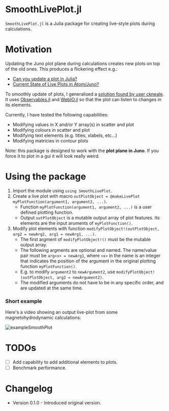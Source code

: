 # SmoothLivePlot.jl

`SmoothLivePlot.jl` is a Julia package for creating live-style plots during calculations. 

# Motivation

Updating the Juno plot plane during calculations creates new plots on top of the old ones. This produces a flickering effect e.g.:

- [Can you update a plot in Julia?](https://discourse.julialang.org/t/current-state-of-live-plots-in-atom-juno/30379)
- [Current State of Live Plots in Atom/Juno?](https://discourse.julialang.org/t/current-state-of-live-plots-in-atom-juno/30379/5)

To smoothly update of plots, I generalised a [solution found by user ckneale](https://discourse.julialang.org/t/current-state-of-live-plots-in-atom-juno/30379/7). It uses [Observables.jl](https://github.com/JuliaGizmos/Observables.jl) and [WebIO.jl](https://github.com/JuliaGizmos/WebIO.jl) so that the plot can listen to changes in its elements.

Currently, I have tested the following capabilities: 
- Modifying values in X and/or Y array(s) in scatter and plot
- Modifying colours in scatter and plot
- Modifying text elements (e.g. titles, xlabels, etc...)
- Modifying matricies in contour plots

Note: this package is designed to work with the __plot plane in Juno__. If you force it to plot in a gui it will look really weird.

# Using the package
1. Import the module using `using SmoothLivePlot`. 
2. Create a live plot with macro `outPlotObject = @makeLivePlot myPlotFunction(argument1, argument2, ...)`.
   - Function `myPlotFunction(argument1, argument2, ...)` is a user defined plotting function.
   - Output `outPlotObject` is a mutable output array of plot features. Its elements are the input aruments of `myPlotFunction()`.
3. Modify plot elements with function `modifyPlotObject!(outPlotObject, arg2 = newArg2, arg1 = newArg1, ...)`. 
   - The first argment of `modifyPlotObject!()` must be the mutable output array.
   - The following argments are optional and named. The name/value pair must be `arg<x> = newArg1`, where `<x>` in the name is an integer that indicates the position of the argument in the original plotting function `myPlotFunction()`. 
   - E.g. to modify `argument2` to `newArgument2`, use `modifyPlotObject!(outPlotObject, arg2 = newArgument2)`.
   - The modified arguments do not have to be in any specific order, and are updated at the same time.

### Short example

Here's a video showing an output live-plot from some magnetohydrodynamic calculations:

![exampleSmoothPlot](https://user-images.githubusercontent.com/38541020/78403408-27771c00-75b1-11ea-9bef-063e8612720d.gif)

# TODOs
- [ ] Add capability to add additional elements to plots.
- [ ] Benchmark performance.

# Changelog
- Version 0.1.0 - Introduced original version.
